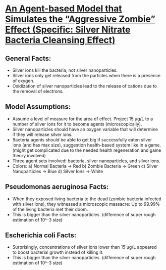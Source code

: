 # [An Agent-based Model that Simulates the “Aggressive Zombie” Effect (Specific: Silver Nitrate Bacteria Cleansing Effect)](http://www.sciencemag.org/news/2015/05/silver-turns-bacteria-deadly-zombies)

## General Facts:
* Silver ions kill the bacteria, not silver nanoparticles.
* Silver ions only get released from the particles when there is a presence of oxygen.
* Oxidization of silver nanoparticles lead to the release of cations due to the removal of electrons.

## Model Assumptions:
* Assume a level of measure for the area of effect. Project 15 µg/L to a number of silver ions for it to become agents (microscopically). 
* Silver nanoparticles should have an oxygen variable that will determine if they will release silver ions.
* Bacteria agents should be able to get big if successfully eaten silver ions (and has max size), suggestion health-based system like in a game. (might get complicated due to the needed health regeneration and game theory involved)
* Three agent sets involved: bacteria, silver nanoparticles, and silver ions.
* Colors:
	a) Normal Bacteria -> Red
	b) Zombie Bacteria -> Green
	c) Silver Nanoparticles -> Blue
	d) Silver Ions -> White

## Pseudomonas aeruginosa Facts:
* When they exposed living bacteria to the dead (zombie bacteria infected with silver ions), they witnessed a microscopic massacre: Up to 99.99% of the living bacteria met their doom.
* This is bigger than the silver nanoparticles. (difference of super rough estimation of 10^-3 size)

## Escherichia coli Facts:
* Surprisingly, concentrations of silver ions lower than 15 µg/L appeared to boost bacterial growth instead of killing it.
* This is bigger than the silver nanoparticles. (difference of super rough estimation of 10^-3 size)
